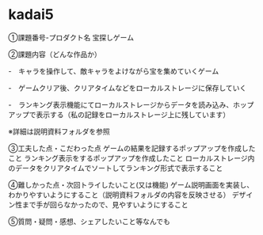 # kadai5
①課題番号-プロダクト名
宝探しゲーム

②課題内容（どんな作品か）

-　キャラを操作して、敵キャラをよけながら宝を集めていくゲーム

-　ゲームクリア後、クリアタイムなどをローカルストレージに保存していく

-　ランキング表示機能にてローカルストレージからデータを読み込み、ホップアップで表示する（私の記録をローカルストレージ上に残しています）

※詳細は説明資料フォルダを参照


③工夫した点・こだわった点
ゲームの結果を記録するポップアップを作成したこと
ランキング表示をするポップアップを作成したこと
ローカルストレージ内のデータをクリアタイムでソートしてランキング形式で表示すること

④難しかった点・次回トライしたいこと(又は機能)
ゲーム説明画面を実装し、わかりやすいようにすること（説明資料フォルダの内容を反映させる）
デザイン性まで手が回らなかったので、見やすいようにすること

⑤質問・疑問・感想、シェアしたいこと等なんでも
